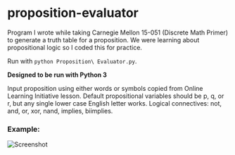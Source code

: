 # proposition-evaluator
Program I wrote while taking Carnegie Mellon 15-051 (Discrete Math Primer) to generate a truth table for a proposition. We were learning about propositional logic so I coded this for practice.

Run with `python Proposition\ Evaluator.py`. 

**Designed to be run with Python 3**

Input proposition using either words or symbols copied from Online Learning Initiative lesson. Default propositional variables should be p, q, or r, but any single lower case English letter works. Logical connectives: not, and, or, xor, nand, implies, biimplies.

### Example:
![Screenshot](https://github.com/shansteven/proposition-evaluator/blob/master/Screenshot.png)
